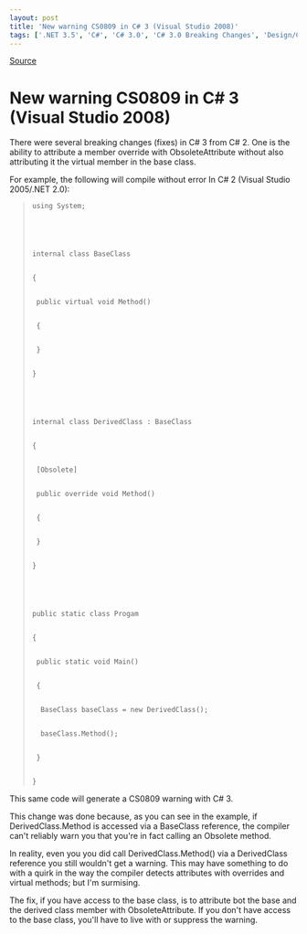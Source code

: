 ```yaml
---
layout: post
title: 'New warning CS0809 in C# 3 (Visual Studio 2008)'
tags: ['.NET 3.5', 'C#', 'C# 3.0', 'C# 3.0 Breaking Changes', 'Design/Coding Guidance', 'Visual Studio 2008', 'msmvps', 'November 2007']
---
```

[Source](http://blogs.msmvps.com/peterritchie/2007/11/26/new-warning-cs0809-in-c-3-visual-studio-2008/ "Permalink to New warning CS0809 in C# 3 (Visual Studio 2008)")

# New warning CS0809 in C# 3 (Visual Studio 2008)

There were several breaking changes (fixes) in C# 3 from C# 2. One is the ability to attribute a member override with ObsoleteAttribute without also attributing it the virtual member in the base class.

For example, the following will compile without error In C# 2 (Visual Studio 2005/.NET 2.0):

  

>   

>     
>     
>     using System;
>     
>     
>     
>     
>     
>     internal class BaseClass
>     
>     
>     {
>     
>     
>      public virtual void Method()
>     
>     
>      {
>     
>     
>      }
>     
>     
>     }
>     
>     
>     
>     
>     
>     internal class DerivedClass : BaseClass
>     
>     
>     {
>     
>     
>      [Obsolete]
>     
>     
>      public override void Method()
>     
>     
>      {
>     
>     
>      }
>     
>     
>     }
>     
>     
>     
>     
>     
>     public static class Progam
>     
>     
>     {
>     
>     
>      public static void Main()
>     
>     
>      {
>     
>     
>       BaseClass baseClass = new DerivedClass();
>     
>     
>       baseClass.Method();
>     
>     
>      }
>     
>     
>     }

This same code will generate a CS0809 warning with C# 3.

This change was done because, as you can see in the example, if DerivedClass.Method is accessed via a BaseClass reference, the compiler can't reliably warn you that you're in fact calling an Obsolete method.

In reality, even you you did call DerivedClass.Method() via a DerivedClass reference you still wouldn't get a warning. This may have something to do with a quirk in the way the compiler detects attributes with overrides and virtual methods; but I'm surmising.

The fix, if you have access to the base class, is to attribute bot the base and the derived class member with ObsoleteAttribute. If you don't have access to the base class, you'll have to live with or suppress the warning.  


